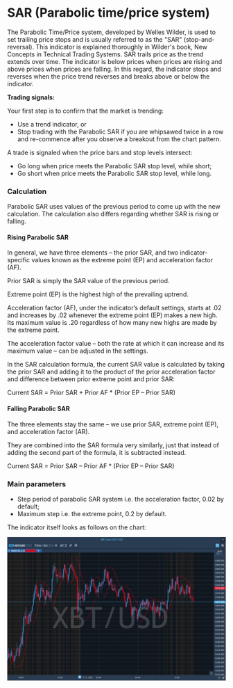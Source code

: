 # SAR \(Parabolic time/price system\)

The Parabolic Time/Price system, developed by Welles Wilder, is used to set trailing price stops and is usually referred to as the "SAR" \(stop-and-reversal\). This indicator is explained thoroughly in Wilder's book, New Concepts in Technical Trading Systems. SAR trails price as the trend extends over time. The indicator is below prices when prices are rising and above prices when prices are falling. In this regard, the indicator stops and reverses when the price trend reverses and breaks above or below the indicator. 

**Trading signals:**

Your first step is to confirm that the market is trending:

* Use a trend indicator, or
* Stop trading with the Parabolic SAR if you are whipsawed twice in a row and re-commence after you observe a breakout from the chart pattern.

A trade is signaled when the price bars and stop levels intersect: 

* Go long when price meets the Parabolic SAR stop level, while short;
* Go short when price meets the Parabolic SAR stop level, while long.

### Calculation

Parabolic SAR uses values of the previous period to come up with the new calculation. The calculation also differs regarding whether SAR is rising or falling.

#### Rising Parabolic SAR <a id="rising-parabolic-sar"></a>

In general, we have three elements – the prior SAR, and two indicator-specific values known as the extreme point \(EP\) and acceleration factor \(AF\).

Prior SAR is simply the SAR value of the previous period.

Extreme point \(EP\) is the highest high of the prevailing uptrend.

Acceleration factor \(AF\), under the indicator’s default settings, starts at .02 and increases by .02 whenever the extreme point \(EP\) makes a new high. Its maximum value is .20 regardless of how many new highs are made by the extreme point.

The acceleration factor value – both the rate at which it can increase and its maximum value – can be adjusted in the settings.

In the SAR calculation formula, the current SAR value is calculated by taking the prior SAR and adding it to the product of the prior acceleration factor and difference between prior extreme point and prior SAR:

Current SAR = Prior SAR + Prior AF \* \(Prior EP – Prior SAR\)

#### Falling Parabolic SAR <a id="falling-parabolic-sar"></a>

The three elements stay the same – we use prior SAR, extreme point \(EP\), and acceleration factor \(AR\).

They are combined into the SAR formula very similarly, just that instead of adding the second part of the formula, it is subtracted instead.

Current SAR = Prior SAR – Prior AF \* \(Prior EP – Prior SAR\)

### Main parameters

* Step period of parabolic SAR system i.e. the acceleration factor, 0.02 by default;
* Maximum step i.e. the extreme point, 0.2 by default.

The indicator itself looks as follows on the chart:

![](../../../../.gitbook/assets/sar%20%281%29.jpg)

